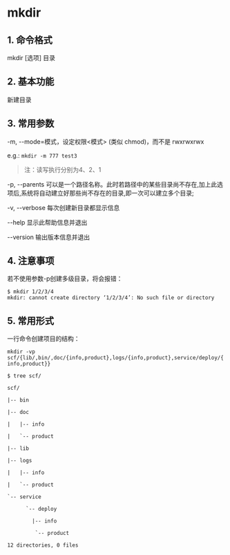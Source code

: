 # mkdir

## 1. 命令格式

mkdir [选项] 目录

## 2. 基本功能

新建目录

## 3. 常用参数

-m, --mode=模式，设定权限<模式> (类似 chmod)，而不是 rwxrwxrwx

e.g.: `mkdir -m 777 test3`

> 注：读写执行分别为4、2、1

-p, --parents  可以是一个路径名称。此时若路径中的某些目录尚不存在,加上此选项后,系统将自动建立好那些尚不存在的目录,即一次可以建立多个目录;

-v, --verbose  每次创建新目录都显示信息

--help   显示此帮助信息并退出

--version  输出版本信息并退出

## 4. 注意事项

若不使用参数-p创建多级目录，将会报错：

```console
$ mkdir 1/2/3/4
mkdir: cannot create directory ‘1/2/3/4’: No such file or directory
```

## 5. 常用形式

一行命令创建项目的结构：

`mkdir -vp scf/{lib/,bin/,doc/{info,product},logs/{info,product},service/deploy/{info,product}}`

```console
$ tree scf/

scf/

|-- bin

|-- doc

|   |-- info

|   `-- product

|-- lib

|-- logs

|   |-- info

|   `-- product

`-- service

      `-- deploy

        |-- info

         `-- product

12 directories, 0 files
```
